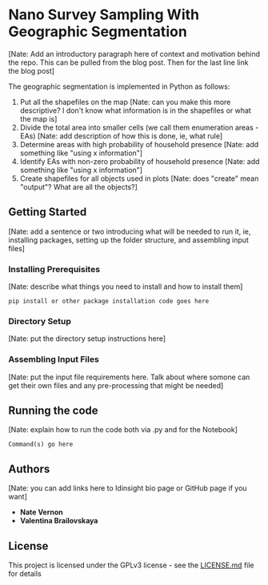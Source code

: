 # Nano Survey Sampling With Geographic Segmentation

[Nate: Add an introductory paragraph here of context and motivation behind the repo. This can be pulled from the blog post. Then for the last line link the blog post]

The geographic segmentation is implemented in Python as follows:
1. Put all the shapefiles on the map [Nate: can you make this more descriptive? I don't know what information is in the shapefiles or what the map is]
2. Divide the total area into smaller cells (we call them enumeration areas - EAs) [Nate: add description of how this is done, ie, what rule]
3. Determine areas with high probability of household presence [Nate: add something like "using x information"]
4. Identify EAs with non-zero probability of household presence [Nate: add something like "using x information"]
5. Create shapefiles for all objects used in plots [Nate: does "create" mean "output"? What are all the objects?]


## Getting Started

[Nate: add a sentence or two introducing what will be needed to run it, ie, installing packages, setting up the folder structure, and assembling input files]

### Installing Prerequisites

[Nate: describe what things you need to install and how to install them]

```
pip install or other package installation code goes here
```

### Directory Setup

[Nate: put the directory setup instructions here]

### Assembling Input Files

[Nate: put the input file requirements here. Talk about where somone can get their own files and any pre-processing that might be needed]

## Running the code

[Nate: explain how to run the code both via .py and for the Notebook]

```
Command(s) go here
```

## Authors

[Nate: you can add links here to Idinsight bio page or GitHub page if you want]
* **Nate Vernon**
* **Valentina Brailovskaya**



## License

This project is licensed under the GPLv3 license - see the [LICENSE.md](LICENSE.md) file for details

